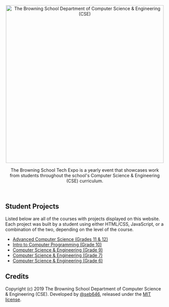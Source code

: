 <div align="center"><a href="https://seb646.com/tech-expo"><img src="http://seb646.com/tech-expo/assets/cse.png" alt="The Browning School Department of Computer Science & Engineering (CSE)" width="500"/></a> 

The Browning School Tech Expo is a yearly event that showcases work from students throughout the school's Computer Science & Engineering (CSE) curriculum. </div><br>

## Student Projects
Listed below are all of the courses with projects displayed on this website. Each project was built by a student using either HTML/CSS, JavaScript, or a combination of the two, depending on the level of the course.
* [Advanced Computer Science (Grades 11 & 12)](https://seb646.com/tech-expo/projects/adv-cs/index.html)
* [Intro to Computer Programming (Grade 10)](https://seb646.com/tech-expo/projects/form-iv/index.html)
* [Computer Science & Engineering (Grade 9)](https://seb646.com/tech-expo/projects/form-iii/index.html)
* [Computer Science & Engineering (Grade 7)](https://seb646.com/tech-expo/projects/form-i/index.html)
* [Computer Science & Engineering (Grade 6)](https://seb646.com/tech-expo/projects/grade-6/index.html)

## Credits
Copyright (c) 2019 The Browning School Department of Computer Science & Engineering (CSE). Developed by [@seb646](https://github.com/seb646), released under the [MIT license](https://github.com/seb646/browning-tech-expo/blob/master/LICENSE).
